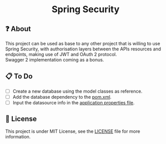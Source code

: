 <div>
  <h1 align="center">Spring Security</h1>
</div>

## :question: About 
This project can be used as base to any other project that is willing to use Spring Security, with authorisation layers between the APIs resources and endpoints, making use of JWT and OAuth 2 protocol. <br>
Swagger 2 implementation coming as a bonus.

## :clipboard: To Do
- [ ] Create a new database using the model classes as reference.
- [ ] Add the database dependency to the [pom.xml](pom.xml).
- [ ] Input the datasource info in the [application properties file](src/main/resources/application.properties).

## :memo: License
This project is under MIT License, see the [LICENSE](LICENSE) file for more information.
